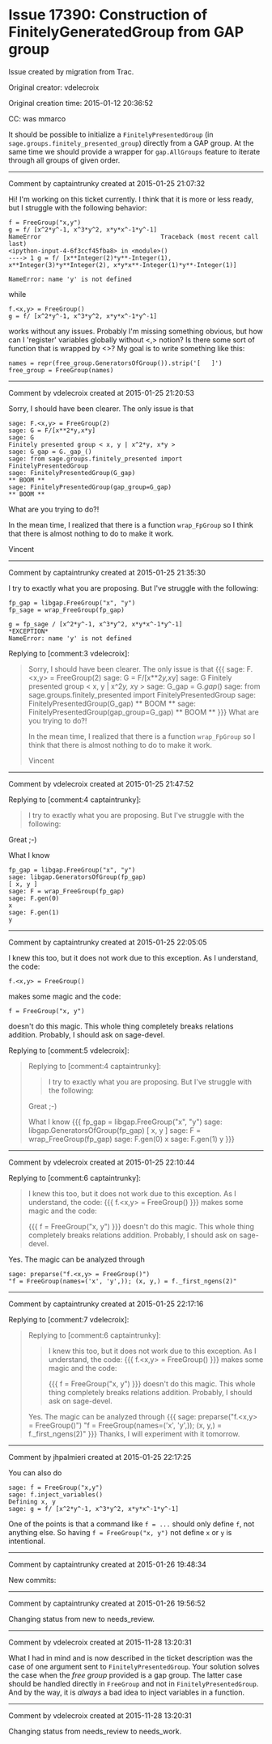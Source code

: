 # Issue 17390: Construction of FinitelyGeneratedGroup from GAP group

Issue created by migration from Trac.

Original creator: vdelecroix

Original creation time: 2015-01-12 20:36:52

CC:  was ​mmarco

It should be possible to initialize a `FinitelyPresentedGroup` (in `sage.groups.finitely_presented_group`) directly from a GAP group. At the same time we should provide a wrapper for `gap.AllGroups` feature to iterate through all groups of given order.


---

Comment by captaintrunky created at 2015-01-25 21:07:32

Hi!
I'm working on this ticket currently. I think that it is more or less ready, but I struggle with the following behavior:


```
f = FreeGroup("x,y")
g = f/ [x^2*y^-1, x^3*y^2, x*y*x^-1*y^-1]
NameError                                 Traceback (most recent call last)
<ipython-input-4-6f3ccf45fba8> in <module>()
----> 1 g = f/ [x**Integer(2)*y**-Integer(1), x**Integer(3)*y**Integer(2), x*y*x**-Integer(1)*y**-Integer(1)]

NameError: name 'y' is not defined
```

while


```
f.<x,y> = FreeGroup()
g = f/ [x^2*y^-1, x^3*y^2, x*y*x^-1*y^-1]
```

works without any issues. Probably I'm missing something obvious, but how can I 'register' variables globally without <,> notion? Is there some sort of function that is wrapped by <>? My goal is to write something like this:


```
names = repr(free_group.GeneratorsOfGroup()).strip('[   ]')                             
free_group = FreeGroup(names)
```



---

Comment by vdelecroix created at 2015-01-25 21:20:53

Sorry, I should have been clearer. The only issue is that

```
sage: F.<x,y> = FreeGroup(2)
sage: G = F/[x**2*y,x*y]
sage: G
Finitely presented group < x, y | x^2*y, x*y >
sage: G_gap = G._gap_()
sage: from sage.groups.finitely_presented import FinitelyPresentedGroup
sage: FinitelyPresentedGroup(G_gap)
** BOOM **
sage: FinitelyPresentedGroup(gap_group=G_gap)
** BOOM **
```

What are you trying to do?!

In the mean time, I realized that there is a function `wrap_FpGroup` so I think that there is almost nothing to do to make it work.

Vincent


---

Comment by captaintrunky created at 2015-01-25 21:35:30

I try to exactly what you are proposing. But I've struggle with the following:

```
fp_gap = libgap.FreeGroup("x", "y")
fp_sage = wrap_FreeGroup(fp_gap)

g = fp_sage / [x^2*y^-1, x^3*y^2, x*y*x^-1*y^-1]
*EXCEPTION*
NameError: name 'y' is not defined
```


Replying to [comment:3 vdelecroix]:
> Sorry, I should have been clearer. The only issue is that
> {{{
> sage: F.<x,y> = FreeGroup(2)
> sage: G = F/[x**2*y,x*y]
> sage: G
> Finitely presented group < x, y | x^2*y, x*y >
> sage: G_gap = G._gap_()
> sage: from sage.groups.finitely_presented import FinitelyPresentedGroup
> sage: FinitelyPresentedGroup(G_gap)
> ** BOOM **
> sage: FinitelyPresentedGroup(gap_group=G_gap)
> ** BOOM **
> }}}
> What are you trying to do?!
> 
> In the mean time, I realized that there is a function `wrap_FpGroup` so I think that there is almost nothing to do to make it work.
> 
> Vincent


---

Comment by vdelecroix created at 2015-01-25 21:47:52

Replying to [comment:4 captaintrunky]:
> I try to exactly what you are proposing. But I've struggle with the following:

Great ;-)

What I know

```
fp_gap = libgap.FreeGroup("x", "y")
sage: libgap.GeneratorsOfGroup(fp_gap)
[ x, y ]
sage: F = wrap_FreeGroup(fp_gap)
sage: F.gen(0)
x
sage: F.gen(1)
y
```



---

Comment by captaintrunky created at 2015-01-25 22:05:05

I knew this too, but it does not work due to this exception. As I understand, the code:

```
f.<x,y> = FreeGroup()
```

makes some magic and the code:


```
f = FreeGroup("x, y")
```

doesn't do this magic. This whole thing completely breaks relations addition. Probably, I should ask on sage-devel.

Replying to [comment:5 vdelecroix]:
> Replying to [comment:4 captaintrunky]:
> > I try to exactly what you are proposing. But I've struggle with the following:
> 
> Great ;-)
> 
> What I know
> {{{
> fp_gap = libgap.FreeGroup("x", "y")
> sage: libgap.GeneratorsOfGroup(fp_gap)
> [ x, y ]
> sage: F = wrap_FreeGroup(fp_gap)
> sage: F.gen(0)
> x
> sage: F.gen(1)
> y
> }}}


---

Comment by vdelecroix created at 2015-01-25 22:10:44

Replying to [comment:6 captaintrunky]:
> I knew this too, but it does not work due to this exception. As I understand, the code:
> {{{
> f.<x,y> = FreeGroup()
> }}}
> makes some magic and the code:
> 
> {{{
> f = FreeGroup("x, y")
> }}}
> doesn't do this magic. This whole thing completely breaks relations addition. Probably, I should ask on sage-devel.

Yes. The magic can be analyzed through

```
sage: preparse("f.<x,y> = FreeGroup()")
"f = FreeGroup(names=('x', 'y',)); (x, y,) = f._first_ngens(2)"
```



---

Comment by captaintrunky created at 2015-01-25 22:17:16

Replying to [comment:7 vdelecroix]:
> Replying to [comment:6 captaintrunky]:
> > I knew this too, but it does not work due to this exception. As I understand, the code:
> > {{{
> > f.<x,y> = FreeGroup()
> > }}}
> > makes some magic and the code:
> > 
> > {{{
> > f = FreeGroup("x, y")
> > }}}
> > doesn't do this magic. This whole thing completely breaks relations addition. Probably, I should ask on sage-devel.
> 
> Yes. The magic can be analyzed through
> {{{
> sage: preparse("f.<x,y> = FreeGroup()")
> "f = FreeGroup(names=('x', 'y',)); (x, y,) = f._first_ngens(2)"
> }}}
Thanks, I will experiment with it tomorrow.


---

Comment by jhpalmieri created at 2015-01-25 22:17:25

You can also do

```
sage: f = FreeGroup("x,y")
sage: f.inject_variables()
Defining x, y
sage: g = f/ [x^2*y^-1, x^3*y^2, x*y*x^-1*y^-1]
```

One of the points is that a command like `f = ...` should only define `f`, not anything else. So having `f = FreeGroup("x, y")` not define `x` or `y` is intentional.


---

Comment by captaintrunky created at 2015-01-26 19:48:34

New commits:


---

Comment by captaintrunky created at 2015-01-26 19:56:52

Changing status from new to needs_review.


---

Comment by vdelecroix created at 2015-11-28 13:20:31

What I had in mind and is now described in the ticket description was the case of one argument sent to `FinitelyPresentedGroup`. Your solution solves the case when the *free group* provided is a gap group. The latter case should be handled directly in `FreeGroup` and not in `FinitelyPresentedGroup`. And by the way, it is *always* a bad idea to inject variables in a function.


---

Comment by vdelecroix created at 2015-11-28 13:20:31

Changing status from needs_review to needs_work.

